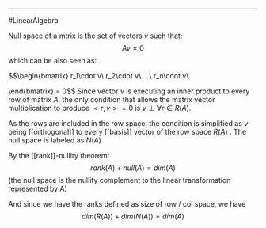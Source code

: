 ----
#LinearAlgebra 

Null space of a mtrix is the set of vectors $v$ such that:
$$Av = 0$$
which can be also seen as:

$$\begin{bmatrix}
  r_1\cdot v\\
    r_2\cdot v\\
    ...\\
      r_n\cdot v\\

\end{bmatrix} = 0$$
Since vector $v$ is executing an inner product to every row of matrix $A$,  the only condition that allows the matrix vector multiplication to produce $<r,v> = 0$ is  $v \perp \forall r \in R(A)$. 

As the rows are included in the row space, the condition is simplified as $v$ being [[orthogonal]] to every [[basis]] vector of the row space $R(A)$ .  The null space is labeled as $N(A)$

By the [[rank]]\-nullity theorem:
$$rank(A) + null(A) = dim(A)$$
(the null space is the nullity complement to the linear transformation represented by A)

And since we have the ranks defined as size of row / col space, we have
$$dim(R(A)) +dim(N(A)) = dim(A)$$
